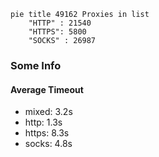 
```mermaid
pie title 49162 Proxies in list
    "HTTP" : 21540
    "HTTPS": 5800
    "SOCKS" : 26987
```

### Some Info
#### Average Timeout

- mixed: 3.2s
- http: 1.3s
- https: 8.3s
- socks: 4.8s